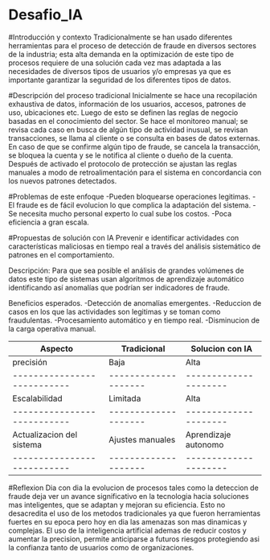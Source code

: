 # Desafio_IA
#Introducción y contexto
Tradicionalmente se han usado diferentes herramientas para el proceso de detección de fraude en diversos sectores de la industria; esta alta demanda en la optimización de este tipo de procesos requiere de una solución cada vez mas adaptada a las necesidades de diversos tipos de usuarios y/o empresas ya que es importante garantizar la seguridad de los diferentes tipos de datos.

#Descripción del proceso tradicional
Inicialmente se hace una recopilación exhaustiva de datos, información de los usuarios, accesos, patrones de uso, ubicaciones etc. Luego de esto se definen las reglas de negocio basadas en el conocimiento del sector. Se hace el monitoreo manual; se revisa cada caso en busca de algún tipo de actividad inusual, se revisan transacciones, se llama al cliente o se consulta en bases de datos externas. En caso de que se confirme algún tipo de fraude, se cancela la transacción, se bloquea la cuenta y se le notifica al cliente o dueño de la cuenta. Después de activado el protocolo de protección se ajustan las reglas manuales a modo de retroalimentación para el sistema en concordancia con los nuevos patrones detectados.

#Problemas de este enfoque
-Pueden bloquearse operaciones legitimas.
-El fraude es de fácil evolucion lo que complica la adaptación del sistema.
-Se necesita mucho personal experto lo cual sube los costos.
-Poca eficiencia a gran escala.

#Propuestas de solución con IA
Prevenir e identificar actividades con características maliciosas en tiempo real a través del análisis sistemático de patrones en el comportamiento.

Descripción: Para que sea posible el análisis de grandes volúmenes de datos este tipo de sistemas usan algoritmos de aprendizaje automático identificando así anomalías que podrían ser indicadores de fraude.

Beneficios esperados.
-Detección de anomalías emergentes.
-Reduccion de casos en los que las actividades son legitimas y se toman como fraudulentas.
-Procesamiento automático y en tiempo real.
-Disminucion de la carga operativa manual.

| Aspecto                   | Tradicional        |Solucion con IA      |
|---------------------------|--------------------|---------------------|
|precisión                  |Baja                |Alta                 |
|---------------------------|--------------------|---------------------|
|Escalabilidad              |Limitada            |Alta                 |
|---------------------------|--------------------|---------------------|
|Actualizacion del sistema  |Ajustes manuales    |Aprendizaje autonomo |
|---------------------------|--------------------|---------------------|

#Reflexion 
Dia con dia la evolucion de procesos tales como la deteccion de fraude deja ver un avance significativo en la tecnologia hacia soluciones mas inteligentes, que se adaptan y mejoran su eficiencia. Esto no desacredita el uso de los metodos tradicionales ya que fueron herramientas fuertes en su epoca pero hoy en dia las amenazas son mas dinamicas y complejas. El uso de la inteligencia artificial ademas de reducir costos y aumentar la precision, permite anticiparse a futuros riesgos protegiendo asi la confianza tanto de usuarios como de organizaciones.
